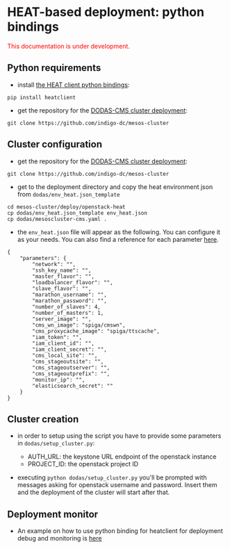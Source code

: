 # HEAT-based deployment: python bindings
<span style="color:red"> This documentation is under development. </span>

## Python requirements

* install [the HEAT client python bindings](https://docs.openstack.org/python-heatclient/latest/index.html): 
```
pip install heatclient
```

* get the repository for the [DODAS-CMS cluster deployment](https://github.com/indigo-dc/mesos-cluster/):
```
git clone https://github.com/indigo-dc/mesos-cluster
```

## Cluster configuration 
* get the repository for the [DODAS-CMS cluster deployment](https://github.com/indigo-dc/mesos-cluster/tree/master/deploy/openstack-heat/dodas):
```
git clone https://github.com/indigo-dc/mesos-cluster
```

* get to the deployment directory and copy the heat environment json from `dodas/env_heat.json_template`
```
cd mesos-cluster/deploy/openstack-heat
cp dodas/env_heat.json_template env_heat.json
cp dodas/mesoscluster-cms.yaml .
```

* the `env_heat.json` file will appear as the following. You can configure it as your needs. You can also find a reference for each parameter [here](config-ref-HEAT.md).
```
{
    "parameters": {
        "network": "",
        "ssh_key_name": "",
        "master_flavor": "",
        "loadbalancer_flavor": "",
        "slave_flavor": "",
        "marathon_username": "",
        "marathon_password": "",
        "number_of_slaves": 4,
        "number_of_masters": 1,
        "server_image": "",
        "cms_wn_image": "spiga/cmswn",
        "cms_proxycache_image": "spiga/ttscache",
        "iam_token": "",
        "iam_client_id": "",
        "iam_client_secret": "",
        "cms_local_site": "",
        "cms_stageoutsite": "",
        "cms_stageoutserver": "",
        "cms_stageoutprefix": "",
        "monitor_ip": "",
        "elasticsearch_secret": ""
    }
}
```

## Cluster creation

* in order to setup using the script you have to provide some parameters in `dodas/setup_cluster.py`:
    * AUTH_URL: the keystone URL endpoint of the openstack instance
    * PROJECT_ID: the openstack project ID

* executing `python dodas/setup_cluster.py` you'll be prompted with messages asking for openstack username and password. Insert them and the deployment of the cluster will start after that.
 
## Deployment monitor

* An example on how to use python binding for heatclient for deployment debug and monitoring is [here](https://gist.githubusercontent.com/dciangot/054f0d93598a670399c0b5bd36f4fd6d/raw/a86bad8cfe2905b5ee053635ae6add37b2e73381/deployment_status.py)

